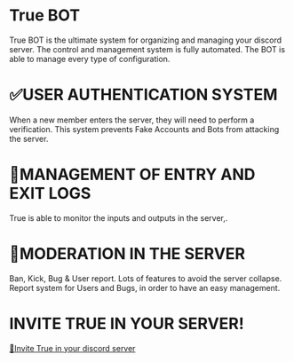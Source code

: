 # True BOT
True BOT is the ultimate system for organizing and managing your discord server.
The control and management system is fully automated. The BOT is able to manage every type of configuration.

# ✅USER AUTHENTICATION SYSTEM
When a new member enters the server, they will need to perform a verification. This system prevents Fake Accounts and Bots from attacking the server.

# 💢MANAGEMENT OF ENTRY AND EXIT LOGS
True is able to monitor the inputs and outputs in the server,.

# 💬MODERATION IN THE SERVER
Ban, Kick, Bug & User report. Lots of features to avoid the server collapse. Report system for Users and Bugs, in order to have an easy management.

# INVITE TRUE IN YOUR SERVER!
[🤖Invite True in your discord server]()